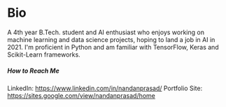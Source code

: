 # Bio

A 4th year B.Tech. student and AI enthusiast who enjoys working on machine learning and data science projects, hoping to land a job in AI in 2021. I'm proficient in Python and am familiar with TensorFlow, Keras and Scikit-Learn frameworks.


##### How to Reach Me
LinkedIn: https://www.linkedin.com/in/nandanprasad/
Portfolio Site: https://sites.google.com/view/nandanprasad/home

